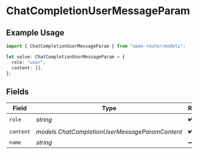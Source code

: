 # ChatCompletionUserMessageParam

## Example Usage

```typescript
import { ChatCompletionUserMessageParam } from "open-router/models";

let value: ChatCompletionUserMessageParam = {
  role: "user",
  content: [],
};
```

## Fields

| Field                                          | Type                                           | Required                                       | Description                                    |
| ---------------------------------------------- | ---------------------------------------------- | ---------------------------------------------- | ---------------------------------------------- |
| `role`                                         | *string*                                       | :heavy_check_mark:                             | N/A                                            |
| `content`                                      | *models.ChatCompletionUserMessageParamContent* | :heavy_check_mark:                             | N/A                                            |
| `name`                                         | *string*                                       | :heavy_minus_sign:                             | N/A                                            |